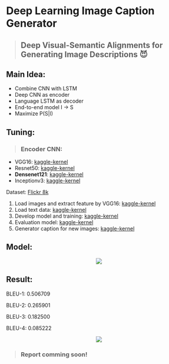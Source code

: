 # Deep Learning Image Caption Generator
> ## Deep Visual-Semantic Alignments for Generating Image Descriptions :smiling_imp:

## Main Idea:
* Combine CNN with LSTM
* Deep CNN as encoder
* Language LSTM as decoder
* End-to-end model I -> S
* Maximize P(S|I)

## Tuning:
> ### Encoder CNN:
* VGG16: [kaggle-kernel](https://www.kaggle.com/damminhtien/development-model)
* Resnet50: [kaggle-kernel](https://www.kaggle.com/damminhtien/development-model-resnet50)
* **Densenet121**: [kaggle-kernel](https://www.kaggle.com/damminhtien/development-model-densenet121)
* Inceptionv3: [kaggle-kernel](https://www.kaggle.com/damminhtien/development-model-inceptionv3)

Dataset: [Flickr 8k](https://forms.illinois.edu/sec/1713398)

1. Load images and extract feature by VGG16: [kaggle-kernel](https://www.kaggle.com/damminhtien/flirck-8k-dataset-explore-image)
2. Load text data: [kaggle-kernel](https://www.kaggle.com/damminhtien/text-data-exploxe)
3. Develop model and training: [kaggle-kernel](https://www.kaggle.com/damminhtien/development-model)
4. Evaluation model: [kaggle-kernel](https://www.kaggle.com/damminhtien/evaluate-model)
5. Generator caption for new images: [kaggle-kernel](https://www.kaggle.com/damminhtien/generation-caption-for-new-image)

## Model:

<p align="center">
  <img src="https://i.imgur.com/1DxxbyK.png" />
</p>

## Result:

BLEU-1: 0.506709

BLEU-2: 0.265901

BLEU-3: 0.182500

BLEU-4: 0.085222

<p align="center">
  <img src="https://i.imgur.com/uFE7Hkn.png" />
</p>

> ### Report comming soon!
